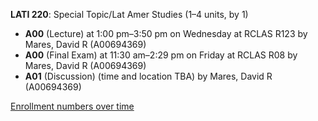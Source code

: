 **LATI 220**: Special Topic/Lat Amer Studies (1–4 units, by 1)

- **A00** (Lecture) at 1:00 pm–3:50 pm on Wednesday at RCLAS R123 by Mares, David R (A00694369)
- **A00** (Final Exam) at 11:30 am–2:29 pm on Friday at RCLAS R08 by Mares, David R (A00694369)
- **A01** (Discussion) (time and location TBA) by Mares, David R (A00694369)

[Enrollment numbers over time](./LATI220.tsv)
